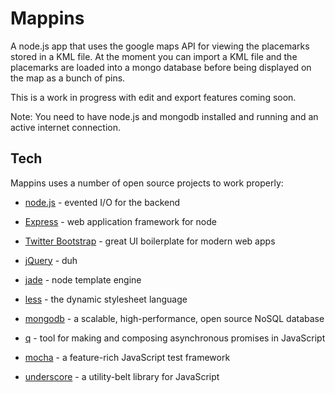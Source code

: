 Mappins
=========

A node.js app that uses the google maps API for viewing the placemarks stored in a KML file.  At the moment you can import a KML file and the placemarks are loaded into a mongo database before being displayed on the map as a bunch of pins.

This is a work in progress with edit and export features coming soon.

Note: You need to have node.js and mongodb installed and running and an active internet connection.

Tech
-----------

Mappins uses a number of open source projects to work properly:

* [node.js] - evented I/O for the backend
* [Express] - web application framework for node
* [Twitter Bootstrap] - great UI boilerplate for modern web apps
* [jQuery] - duh 
* [jade] - node template engine 
* [less] - the dynamic stylesheet language
* [mongodb] - a scalable, high-performance, open source NoSQL database 
* [q] - tool for making and composing asynchronous promises in JavaScript 
* [mocha] - a feature-rich JavaScript test framework 
* [underscore] - a utility-belt library for JavaScript 

  [node.js]: http://nodejs.org
  [express]: http://expressjs.com
  [Twitter Bootstrap]: http://twitter.github.com/bootstrap/
  [jQuery]: http://jquery.com  
  [jade]: http://jade-lang.com/
  [less]: http://lesscss.org/
  [mongodb]: http://www.mongodb.org/
  [q]: https://github.com/kriskowal/q
  [mocha]: http://visionmedia.github.com/mocha/
  [underscore]: http://underscorejs.org/


